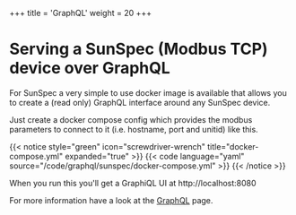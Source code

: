 +++
title = 'GraphQL'
weight = 20
+++
# Serving a SunSpec (Modbus TCP) device over GraphQL
For SunSpec a very simple to use docker image is available that allows you to create a (read only) GraphQL interface around any SunSpec device.

Just create a docker compose config which provides the modbus parameters to connect to it (i.e. hostname, port and unitid) like this.

{{< notice style="green" icon="screwdriver-wrench" title="docker-compose.yml" expanded="true" >}}
{{< code language="yaml" source="/code/graphql/sunspec/docker-compose.yml" >}}
{{< /notice >}}

When you run this you'll get a GraphiQL UI at http://localhost:8080

For more information have a look at the [GraphQL](/graphql) page.